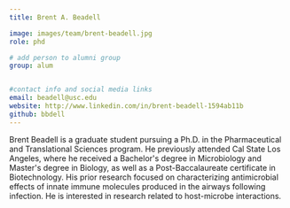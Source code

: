 ```yaml
---
title: Brent A. Beadell

image: images/team/brent-beadell.jpg
role: phd

# add person to alumni group
group: alum


#contact info and social media links
email: beadell@usc.edu
website: http://www.linkedin.com/in/brent-beadell-1594ab11b
github: bbdell
---
```


Brent Beadell is a graduate student pursuing a Ph.D. in the Pharmaceutical and Translational Sciences program.
He previously attended Cal State Los Angeles, where he received a Bachelor's degree in Microbiology and Master's degree in Biology, as well as a Post-Baccalaureate certificate in Biotechnology.
His prior research focused on characterizing antimicrobial effects of innate immune molecules produced in the airways following infection. He is interested in research related to host-microbe interactions.
